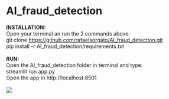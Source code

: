# AI_fraud_detection

<b>INSTALLATION:</b>
<br>
Open your terminal an run the 2 commands above:
<br>
git clone https://github.com/rafaelsorgato/AI_fraud_detection.git
<br>
pip install -r AI_fraud_detection/requirements.txt
<br><br>
<b>RUN:</b>
<br>
Open the AI_fraud_detection folder in terminal and type:
<br>
streamlit run app.py
<br>
Open the app in http://localhost:8501
<br>
<br>
<img src="https://github.com/rafaelsorgato/images/fraud_probability_prediction.jpg">
